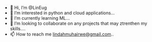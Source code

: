 - 👋 Hi, I’m @LinEug
- 👀 I’m interested in python and cloud applications...
- 🌱 I’m currently learning ML...
- 💞️ I’m looking to collaborate on any projects that may ztrenthen my skills....
- 📫 How to reach me lindahmuhairwe@gmail.com..

<!---
LinEug/LinEug is a ✨ special ✨ repository because its `README.md` (this file) appears on your GitHub profile.
You can click the Preview link to take a look at your changes.
--->

